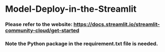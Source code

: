 # Model-Deploy-in-the-Streamlit 
### Please refer to the website: https://docs.streamlit.io/streamlit-community-cloud/get-started 
### Note the Python package in the requirement.txt file is needed.
